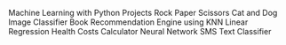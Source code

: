 Machine Learning with Python Projects
Rock Paper Scissors
Cat and Dog Image Classifier
Book Recommendation Engine using KNN
Linear Regression Health Costs Calculator
Neural Network SMS Text Classifier
